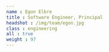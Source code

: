 ```yaml
---
name : Egon Elbre
title : Software Engineer, Principal
headshot : /img/team/egon.jpg
class : engineering
all : true
weight : 97
---
```

